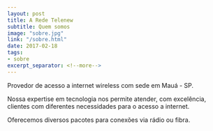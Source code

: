 ```yaml
---
layout: post
title: A Rede Telenew
subtitle: Quem somos
image: "sobre.jpg"
link: "/sobre.html"
date: 2017-02-18
tags:
- sobre
excerpt_separator: <!--more-->
---
```


Provedor de acesso a internet wireless com sede em Mauá - SP.

Nossa expertise em tecnologia nos permite atender, com excelência, clientes com diferentes necessidades para o acesso a internet.

Oferecemos diversos pacotes para conexões via rádio ou fibra.

